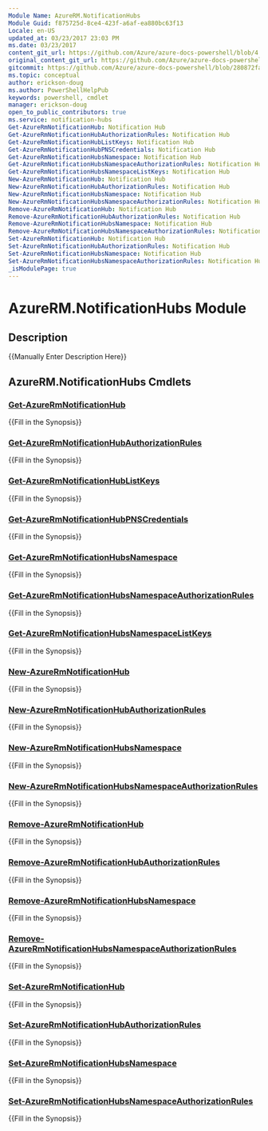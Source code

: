 ```yaml
---
Module Name: AzureRM.NotificationHubs
Module Guid: f875725d-8ce4-423f-a6af-ea880bc63f13
Locale: en-US
updated_at: 03/23/2017 23:03 PM
ms.date: 03/23/2017
content_git_url: https://github.com/Azure/azure-docs-powershell/blob/4.0.0/azureps-cmdlets-docs/ResourceManager/AzureRM.NotificationHubs/v1.0.4.3/AzureRM.NotificationHubs.md
original_content_git_url: https://github.com/Azure/azure-docs-powershell/blob/4.0.0/azureps-cmdlets-docs/ResourceManager/AzureRM.NotificationHubs/v1.0.4.3/AzureRM.NotificationHubs.md
gitcommit: https://github.com/Azure/azure-docs-powershell/blob/280872fa529e03be2466fa2252957a2060a9dfe4
ms.topic: conceptual
author: erickson-doug
ms.author: PowerShellHelpPub
keywords: powershell, cmdlet
manager: erickson-doug
open_to_public_contributors: true
ms.service: notification-hubs
Get-AzureRmNotificationHub: Notification Hub
Get-AzureRmNotificationHubAuthorizationRules: Notification Hub
Get-AzureRmNotificationHubListKeys: Notification Hub
Get-AzureRmNotificationHubPNSCredentials: Notification Hub
Get-AzureRmNotificationHubsNamespace: Notification Hub
Get-AzureRmNotificationHubsNamespaceAuthorizationRules: Notification Hub
Get-AzureRmNotificationHubsNamespaceListKeys: Notification Hub
New-AzureRmNotificationHub: Notification Hub
New-AzureRmNotificationHubAuthorizationRules: Notification Hub
New-AzureRmNotificationHubsNamespace: Notification Hub
New-AzureRmNotificationHubsNamespaceAuthorizationRules: Notification Hub
Remove-AzureRmNotificationHub: Notification Hub
Remove-AzureRmNotificationHubAuthorizationRules: Notification Hub
Remove-AzureRmNotificationHubsNamespace: Notification Hub
Remove-AzureRmNotificationHubsNamespaceAuthorizationRules: Notification Hub
Set-AzureRmNotificationHub: Notification Hub
Set-AzureRmNotificationHubAuthorizationRules: Notification Hub
Set-AzureRmNotificationHubsNamespace: Notification Hub
Set-AzureRmNotificationHubsNamespaceAuthorizationRules: Notification Hub
_isModulePage: true
---
```


# AzureRM.NotificationHubs Module
## Description
{{Manually Enter Description Here}}

## AzureRM.NotificationHubs Cmdlets
### [Get-AzureRmNotificationHub](Get-AzureRmNotificationHub.md)
{{Fill in the Synopsis}}

### [Get-AzureRmNotificationHubAuthorizationRules](Get-AzureRmNotificationHubAuthorizationRules.md)
{{Fill in the Synopsis}}

### [Get-AzureRmNotificationHubListKeys](Get-AzureRmNotificationHubListKeys.md)
{{Fill in the Synopsis}}

### [Get-AzureRmNotificationHubPNSCredentials](Get-AzureRmNotificationHubPNSCredentials.md)
{{Fill in the Synopsis}}

### [Get-AzureRmNotificationHubsNamespace](Get-AzureRmNotificationHubsNamespace.md)
{{Fill in the Synopsis}}

### [Get-AzureRmNotificationHubsNamespaceAuthorizationRules](Get-AzureRmNotificationHubsNamespaceAuthorizationRules.md)
{{Fill in the Synopsis}}

### [Get-AzureRmNotificationHubsNamespaceListKeys](Get-AzureRmNotificationHubsNamespaceListKeys.md)
{{Fill in the Synopsis}}

### [New-AzureRmNotificationHub](New-AzureRmNotificationHub.md)
{{Fill in the Synopsis}}

### [New-AzureRmNotificationHubAuthorizationRules](New-AzureRmNotificationHubAuthorizationRules.md)
{{Fill in the Synopsis}}

### [New-AzureRmNotificationHubsNamespace](New-AzureRmNotificationHubsNamespace.md)
{{Fill in the Synopsis}}

### [New-AzureRmNotificationHubsNamespaceAuthorizationRules](New-AzureRmNotificationHubsNamespaceAuthorizationRules.md)
{{Fill in the Synopsis}}

### [Remove-AzureRmNotificationHub](Remove-AzureRmNotificationHub.md)
{{Fill in the Synopsis}}

### [Remove-AzureRmNotificationHubAuthorizationRules](Remove-AzureRmNotificationHubAuthorizationRules.md)
{{Fill in the Synopsis}}

### [Remove-AzureRmNotificationHubsNamespace](Remove-AzureRmNotificationHubsNamespace.md)
{{Fill in the Synopsis}}

### [Remove-AzureRmNotificationHubsNamespaceAuthorizationRules](Remove-AzureRmNotificationHubsNamespaceAuthorizationRules.md)
{{Fill in the Synopsis}}

### [Set-AzureRmNotificationHub](Set-AzureRmNotificationHub.md)
{{Fill in the Synopsis}}

### [Set-AzureRmNotificationHubAuthorizationRules](Set-AzureRmNotificationHubAuthorizationRules.md)
{{Fill in the Synopsis}}

### [Set-AzureRmNotificationHubsNamespace](Set-AzureRmNotificationHubsNamespace.md)
{{Fill in the Synopsis}}

### [Set-AzureRmNotificationHubsNamespaceAuthorizationRules](Set-AzureRmNotificationHubsNamespaceAuthorizationRules.md)
{{Fill in the Synopsis}}

